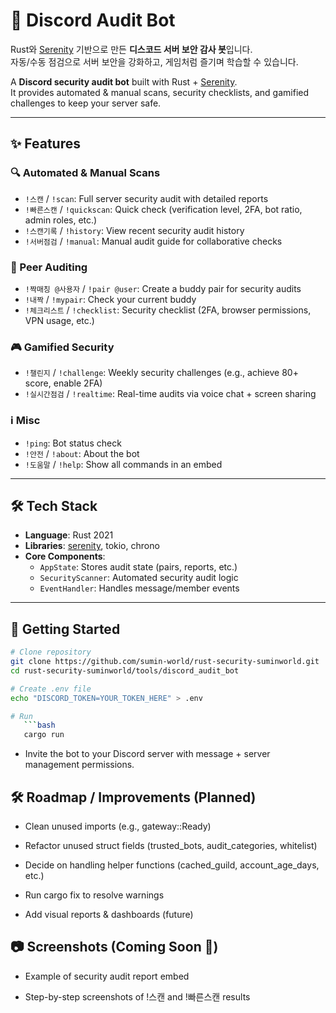 # 🔐 Discord Audit Bot

Rust와 [Serenity](https://github.com/serenity-rs/serenity) 기반으로 만든 **디스코드 서버 보안 감사 봇**입니다.  
자동/수동 점검으로 서버 보안을 강화하고, 게임처럼 즐기며 학습할 수 있습니다.  

A **Discord security audit bot** built with Rust + [Serenity](https://github.com/serenity-rs/serenity).  
It provides automated & manual scans, security checklists, and gamified challenges to keep your server safe.  

---

## ✨ Features

### 🔍 Automated & Manual Scans
- `!스캔` / `!scan`: Full server security audit with detailed reports
- `!빠른스캔` / `!quickscan`: Quick check (verification level, 2FA, bot ratio, admin roles, etc.)
- `!스캔기록` / `!history`: View recent security audit history
- `!서버점검` / `!manual`: Manual audit guide for collaborative checks

### 🤝 Peer Auditing
- `!짝매칭 @사용자` / `!pair @user`: Create a buddy pair for security audits
- `!내짝` / `!mypair`: Check your current buddy
- `!체크리스트` / `!checklist`: Security checklist (2FA, browser permissions, VPN usage, etc.)

### 🎮 Gamified Security
- `!챌린지` / `!challenge`: Weekly security challenges (e.g., achieve 80+ score, enable 2FA)
- `!실시간점검` / `!realtime`: Real-time audits via voice chat + screen sharing

### ℹ️ Misc
- `!ping`: Bot status check
- `!안전` / `!about`: About the bot
- `!도움말` / `!help`: Show all commands in an embed

---

## 🛠 Tech Stack
- **Language**: Rust 2021
- **Libraries**: [serenity](https://crates.io/crates/serenity), tokio, chrono
- **Core Components**:
  - `AppState`: Stores audit state (pairs, reports, etc.)
  - `SecurityScanner`: Automated security audit logic
  - `EventHandler`: Handles message/member events

---

## 🚀 Getting Started
```bash
# Clone repository
git clone https://github.com/sumin-world/rust-security-suminworld.git
cd rust-security-suminworld/tools/discord_audit_bot

# Create .env file
echo "DISCORD_TOKEN=YOUR_TOKEN_HERE" > .env

# Run
   ```bash
   cargo run
   ```
- Invite the bot to your Discord server with message + server management permissions.

## 🛠 Roadmap / Improvements (Planned)
- Clean unused imports (e.g., gateway::Ready)

- Refactor unused struct fields (trusted_bots, audit_categories, whitelist)

- Decide on handling helper functions (cached_guild, account_age_days, etc.)

- Run cargo fix to resolve warnings

- Add visual reports & dashboards (future)

## 📷 Screenshots (Coming Soon 🚧)
- Example of security audit report embed

- Step-by-step screenshots of !스캔 and !빠른스캔 results
